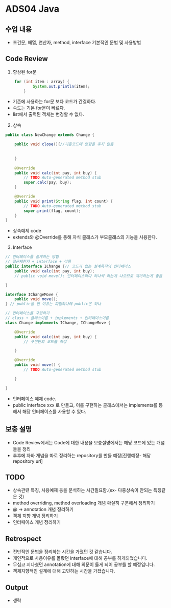 # ADS04 Java 

## 수업 내용
- 조건문, 배열, 연산자, method, interface 기본적인 문법 및 사용방법

## Code Review

1. 향상된 for문

```Java
	for (int item : array) {
			System.out.println(item);
		}
```
- 기존에 사용하는 for문 보다 코드가 간결하다.
- 속도는 기본 for문이 빠르다.
- list에서 출력된 객체는 변경할 수 없다.

2. 상속 

```Java
public class NewChange extends Change {

	public void close(){//기존코드에 영향을 주지 않음
		
		
	}
	
	@Override
	public void calc(int pay, int buy) {
		// TODO Auto-generated method stub
		super.calc(pay, buy);
	}

	@Override
	public void print(String flag, int count) {
		// TODO Auto-generated method stub
		super.print(flag, count);
	}	
}

```
- 상속예제 code
- extends와 @Override를 통해 자식 클래스가 부모클래스의 기능을 사용한다.

3. Interface

```Java
// 인터페이스를 설계하는 방법
// 접근제한자 + interface + 이름
public interface IChange {// 코드가 없는 설계목적의 인터페이스
	public void calc(int pay, int buy);
	// public void move(); 인터페이스마다 하나씩 하는게 나으므로 제거하는게 좋음

}

interface IChangeMove {
	public void move();
} // public을 뺀 이유는 파일하나에 public은 하나

// 인터페이스를 구현하기
// class + 클래스이름 + implements + 인터페이스이름
class Change implements IChange, IChangeMove {

	@Override
	public void calc(int pay, int buy) {
		// 구현단의 코드를 작성

	}

	@Override
	public void move() {
		// TODO Auto-generated method stub

	}

}
```
- 인터페이스 예제 code. 
- public interface xxx 로 만들고, 이를 구현하는 클래스에서는 implements를 통해서 해당 인터페이스를 사용할 수 있다. 


## 보충 설명
- Code Review에서는 Code에 대한 내용을 보충설명에서는 해당 코드에 있는 개념들을 정리
- 추후에 자바 개념을 따로 정리하는 repository를 만들 예정[진행예정- 해당 repository url]

## TODO

- 상속관련 특징, 사용예제 등을 분석하는 시간필요함.(ex- 다중상속이 안되는 특징같은 것)
- method overriding, method overloading 개념 확실히 구분해서 정리하기
- @ -> annotation 개념 정리하기
- 객체 지향 개념 정리하기
- 인터페이스 개념 정리하기


## Retrospect

- 전반적인 문법을 정리하는 시간을 가졌던 것 같습니다.
- 개인적으로 사용이유를 몰랐던 interface에 대해 공부를 하게되었습니다.
- 무심코 지나쳤던 annotation에 대해 의문이 들게 되어 공부를 할 예정입니다.
- 객체지향적인 설계에 대해 고민하는 시간을 가졌습니다.

## Output
- 생략



